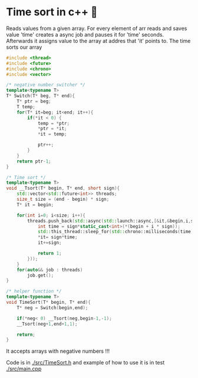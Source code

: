 # Time sort in c++ 📝

Reads values from a given array. For every element of arr reads and saves value 'time' creates a async job and pauses it for 'time' seconds. Afterwards it assigns value to the array at addres that 'it' points to. The time sorts our array

```c++
#include <thread>
#include <future>
#include <chrono>
#include <vector>

/* negative number switcher */
template<typename T>
T* Switch(T* beg, T* end){
	T* ptr = beg;
	T temp; 
	for(T* it=beg; it<end; it++){
		if(*it < 0) {
			temp = *ptr;
			*ptr = *it;
			*it = temp;

			ptr++;
		}
	}
	return ptr-1;
}

/* Time sort */
template<typename T>
void __Tsort(T* begin, T* end, short sign){
	std::vector<std::future<int>> threads;
	size_t size = (end - begin) * sign;
	T* it = begin;

	for(int i=0; i<size; i++){
		threads.push_back(std::async(std::launch::async,[&it,&begin,i,sign](){
			int time = sign*static_cast<int>(*(begin + i * sign));
			std::this_thread::sleep_for(std::chrono::milliseconds(time)); 
			*it= sign*time;
			it+=sign;

			return 1;
		}));
	}
	for(auto&& job : threads)
		job.get();
}

/* helper function */
template<typename T>
void TimeSort(T* begin, T* end){
	T* neg = Switch(begin,end);

	if(*neg< 0) __Tsort(neg,begin-1,-1);
	__Tsort(neg+1,end+1,1);

	return;
}


```

It accepts arrays with negative numbers !!! 

Code is in [./src/TimeSort.h](./src/TimeSort.h) and example of how to use it is in test [./src/main.cpp](./src/main.cpp)


